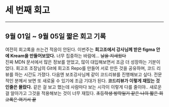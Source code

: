 # 세 번째 회고
---
## 9월 01일 ~ 9월 05일 짧은 회고 기록
 여전히 회고록을 쓰는건 적응이 안된다. 
 이번주는 **회고조에서 강사님께 받은 figma 안에 Kream을 만들어보았다.**
 너무 집중하는 바람에... ~~날을 지새웠다~~  
 진짜 MDN 문서에서 많은 정보를 얻었고, 많이 대입해보면서 조금 더 성장하는 기분이었다.
 회고조 조장님의 Git에 회고조 Repo를 만들어 서로 만든 것을 공유하며, 코드 리뷰를 하는 시간도 가졌다.
 다음엔 보조강사님께 같이 코드리뷰를 진행해보고 싶다. 
 전문적인 분께서 보면 또 새로울 수 있기에 조금 기대가 된다.
 **코드리뷰가 이렇게 재밌는 것인줄은 몰랐다.**
 같은 걸 보고 했는데 사람마다 보는 시각이 이렇게 다를 줄이야..
 새로운걸 알아가고 그것을 적용해보는 것이 너무 재밌다.
 ~~초등학생 방학일기 같은 나의 짧은 회고록은 여기서 끝~~

